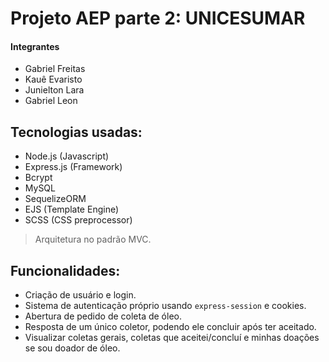 # Projeto AEP parte 2: UNICESUMAR
#### Integrantes
- Gabriel Freitas
- Kauê Evaristo
- Junielton Lara
- Gabriel Leon

## Tecnologias usadas:
- Node.js (Javascript)
- Express.js (Framework)
- Bcrypt
- MySQL
- SequelizeORM
- EJS (Template Engine)
- SCSS (CSS preprocessor)
> Arquitetura no padrão MVC.

## Funcionalidades:
- Criação de usuário e login.
- Sistema de autenticação próprio usando `express-session` e cookies.
- Abertura de pedido de coleta de óleo.
- Resposta de um único coletor, podendo ele concluir após ter aceitado.
- Visualizar coletas gerais, coletas que aceitei/concluí e minhas doações se sou doador de óleo. 

